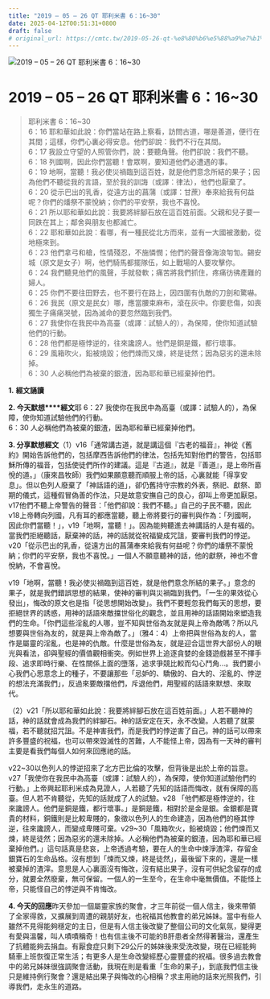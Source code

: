 ```yaml
---
title: "2019 – 05 – 26 QT 耶利米書 6：16~30"
date: 2025-04-12T00:51:31+0800
draft: false
# original_url: https://cmtc.tw/2019-05-26-qt-%e8%80%b6%e5%88%a9%e7%b1%b3%e6%9b%b8-6%ef%bc%9a1630
---
```


![2019 – 05 – 26 QT 耶利米書 6：16~30](/images/qt.jpg   "2019 – 05 – 26 QT 耶利米書 6：16~30")

# 2019 – 05 – 26 QT 耶利米書 6：16~30

> 耶利米書 6：16~30  
> 6：16 耶和華如此說：你們當站在路上察看，訪問古道，哪是善道，便行在其間；這樣，你們心裏必得安息。他們卻說：我們不行在其間。  
> 6：17 我設立守望的人照管你們，說：要聽角聲。他們卻說：我們不聽。  
> 6：18 列國啊，因此你們當聽！會眾啊，要知道他們必遭遇的事。  
> 6：19 地啊，當聽！我必使災禍臨到這百姓，就是他們意念所結的果子；因為他們不聽從我的言語，至於我的訓誨（或譯：律法），他們也厭棄了。  
> 6：20 從示巴出的乳香，從遠方出的菖蒲（或譯：甘蔗）奉來給我有何益呢？你們的燔祭不蒙悅納；你們的平安祭，我也不喜悅。  
> 6：21 所以耶和華如此說：我要將絆腳石放在這百姓前面。父親和兒子要一同跌在其上；鄰舍與朋友也都滅亡。  
> 6：22 耶和華如此說：看哪，有一種民從北方而來，並有一大國被激動，從地極來到。  
> 6：23 他們拿弓和槍，性情殘忍，不施憐憫；他們的聲音像海浪匉訇。錫安城（原文是女子）啊，他們騎馬都擺隊伍，如上戰場的人要攻擊你。  
> 6：24 我們聽見他們的風聲，手就發軟；痛苦將我們抓住，疼痛彷彿產難的婦人。  
> 6：25 你們不要往田野去，也不要行在路上，因四圍有仇敵的刀劍和驚嚇。  
> 6：26 我民（原文是民女）哪，應當腰束麻布，滾在灰中。你要悲傷，如喪獨生子痛痛哭號，因為滅命的要忽然臨到我們。  
> 6：27 我使你在我民中為高臺（或譯：試驗人的），為保障，使你知道試驗他們的行動。  
> 6：28 他們都是極悖逆的，往來讒謗人。他們是銅是鐵，都行壞事。  
> 6：29 風箱吹火，鉛被燒毀；他們煉而又煉，終是徒然；因為惡劣的還未除掉。  
> 6：30 人必稱他們為被棄的銀渣，因為耶和華已經棄掉他們。

**1.** **經文誦讀**

**2. 今天默想****經文**耶 6：27 我使你在我民中為高臺（或譯：試驗人的），為保障，使你知道試驗他們的行動。  
6：30 人必稱他們為被棄的銀渣，因為耶和華已經棄掉他們。

**3. 分享默想經文**（1）v16「通常講古道，就是講這個『古老的福音』，神從《舊約》開始告訴他們的，包括摩西告訴他們的律法，包括先知對他們的警告，包括耶穌所傳的福音，包括使徒們所作的建議。這是『古道』，就是『善道』，是上帝所喜悅的道。」（康來昌牧師）我們如果願意聽而順服上帝的話，心裏就能「得享安息」。但以色列人廢棄了「神話語的道」，卻仍舊持守宗教的外表，祭祀、獻祭、節期的儀式，這種假冒偽善的作法，只是故意安撫自己的良心，卻叫上帝更加厭惡。v17他們不聽上帝警告的聲音：「他們卻說：我們不聽。」自己的子民不聽，因此v18上帝轉向列國，凡有耳的都應當聽，聽上帝將要行的審判與作為：「列國啊，因此你們當聽！」，v19「地啊，當聽！」。因為能夠聽進去神講話的人是有福的。當我們拒絕聽話，厭棄神的話，神的話就從祝福變成咒詛，要審判我們的悖逆。v20「從示巴出的乳香，從遠方出的菖蒲奉來給我有何益呢？你們的燔祭不蒙悅納；你們的平安祭，我也不喜悅。」一個人不願意聽神的話，他的獻祭，神也不會悅納，不會喜悅。

v19「地啊，當聽！我必使災禍臨到這百姓，就是他們意念所結的果子。」意念的果子，就是我們錯誤思想的結果，使神的審判與災禍臨到我們。「一生的果效從心發出」，悔改的原文也是指「從思想開始改變」。我們不要輕忽我們每天的思想，要拒絕世界的誘惑，用神的話語來敵擋世俗化的觀念，並且用神的話語開始來塑造我們的生命。「你們這些淫亂的人哪，豈不知與世俗為友就是與上帝為敵嗎？所以凡想要與世俗為友的，就是與上帝為敵了。」（雅4：4）上帝把與世俗為友的人，當作是屬靈的淫亂，也是神的仇敵。什麼是世俗為友，就是迎合這世界大部份人的眼光與看法，卻與聖經的價值觀相衝突。例如世界上追逐貪婪的金錢遊戲甚至不擇手段、追求即時行樂、在性關係上面的墮落，追求爭競比較而勾心鬥角…。我們要小心我們心思意念上的種子，不要讓那些「忌妒的、驕傲的、自大的、淫亂的、悖逆的想法充滿我們」，反過來要敵擋他們，斥退他們，用聖經的話語來默想、來取代。

（2）v21「所以耶和華如此說：我要將絆腳石放在這百姓前面。」人若不聽神的話，神的話就會成為我們的絆腳石。神的話安定在天，永不改變。人若聽了就蒙福，若不聽就招咒詛。不是神害我們，而是我們的悖逆害了自己。神的話可以帶來許多豐盛的祝福，也可以帶來毀滅性的苦難，人不能怪上帝，因為有一天神的審判主要是看我們每個人如何來回應祂的話。

v22~30以色列人的悖逆招來了北方巴比倫的攻擊，但背後是出於上帝的旨意。v27「我使你在我民中為高臺（或譯：試驗人的），為保障，使你知道試驗他們的行動。」上帝興起耶利米成為見證人，人若聽了先知的話語而悔改，就有保障的高臺。但人若不肯聽從，先知的話就成了人的試驗。v28 「他們都是極悖逆的，往來讒謗人。他們是銅是鐵，都行壞事。」是銅是鐵，相對於是金是銀。金銀都是寶貴的材料，銅鐵則是比較卑賤的，象徵以色列人的生命建造，因為他們的極其悖逆，往來讒謗人，而變成卑賤可棄。v29~30「風箱吹火，鉛被燒毀；他們煉而又煉，終是徒然；因為惡劣的還未除掉。人必稱他們為被棄的銀渣，因為耶和華已經棄掉他們。」這句話真是悲哀，上帝透過考驗，要在人的生命中煉淨渣滓，存留金銀寶石的生命品格。沒有想到「煉而又煉，終是徒然」，最後留下來的，還是一樣被棄掉的渣滓。意思是人心裏面沒有悔改，沒有結出果子，沒有可供紀念留存的成分，就要全然廢棄，無可保留。一個人的一生至今，在生命中毫無價值。不能怪上帝，只能怪自己的悖逆與不肯悔改。

**4. 今天的回應**昨天參加一個屬靈家族的聚會，才三年前從一個人信主，後來帶領了全家得救，又擴展到周遭的親朋好友，也祝福其他教會的弟兄姊妹。當中有些人雖然不見得能夠穩定的主日，但是有人信主後改變了整個公司的文化氣氛，變得更有愛與溫馨，叫人嘖嘖稱奇！也有信主後不可能的B肝患者全然得著醫治，還產生了抗體能夠去捐血。有厭食症只剩下29公斤的姊妹後來受洗改變，現在已經能夠騎車上班恢復正常生活；有更多人是生命改變經歷心靈豐盛的祝福。很多過去教會中的弟兄姊妹很強調聚會活動，我現在則是看重「生命的果子」，到底我們信主後只是維持例行聚會？還是結出果子與悔改的心相稱？求主用祂的話來光照我們，引導我們，走永生的道路。